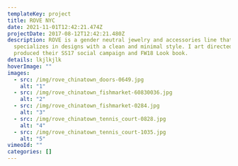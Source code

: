 ```yaml
---
templateKey: project
title: ROVE NYC
date: 2021-11-01T12:42:21.474Z
projectDate: 2017-08-12T12:42:21.480Z
description: ROVE is a gender neutral jewelry and accessories line that
  specializes in designs with a clean and minimal style. I art directed and
  produced their SS17 social campaign and FW18 Look book.
details: lkjlkjlk
hoverImage: ""
images:
  - src: /img/rove_chinatown_doors-0649.jpg
    alt: "1"
  - src: /img/rove_chinatown_fishmarket-60830036.jpg
    alt: "2"
  - src: /img/rove_chinatown_fishmarket-0284.jpg
    alt: "3"
  - src: /img/rove_chinatown_tennis_court-0828.jpg
    alt: "4"
  - src: /img/rove_chinatown_tennis_court-1035.jpg
    alt: "5"
vimeoId: ""
categories: []
---
```


